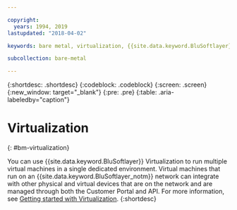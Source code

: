 ```yaml
---

copyright:
  years: 1994, 2019
lastupdated: "2018-04-02"

keywords: bare metal, virtualization, {{site.data.keyword.BluSoftlayer}}, {{site.data.keyword.BluSoftlayer_notm}}

subcollection: bare-metal

---
```


{:shortdesc: .shortdesc}
{:codeblock: .codeblock}
{:screen: .screen}
{:new_window: target="_blank"}
{:pre: .pre}
{:table: .aria-labeledby="caption"}

# Virtualization
{: #bm-virtualization}

You can use {{site.data.keyword.BluSoftlayer}} Virtualization to run multiple virtual machines in a single dedicated environment. Virtual
machines that run on an {{site.data.keyword.BluSoftlayer_notm}} network can integrate with other physical and virtual devices that are on the
network and are managed through both the Customer Portal and API. For more information, see
[Getting started with Virtualization](/docs/infrastructure/virtualization?topic=Virtualization-getting-started-tutorial).
{:shortdesc}
